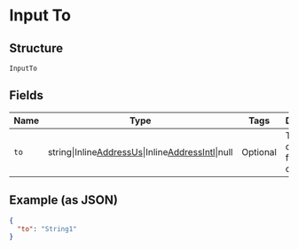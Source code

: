 
# Input To

## Structure

`InputTo`

## Fields

| Name | Type | Tags | Description | Getter | Setter |
|  --- | --- | --- | --- | --- | --- |
| `to` | string\|Inline[AddressUs](../../doc/models/address-us.md)\|Inline[AddressIntl](../../doc/models/address-intl.md)\|null | Optional | This is a container for one-of cases. | getTo(): | setTo( to): void |

## Example (as JSON)

```json
{
  "to": "String1"
}
```

